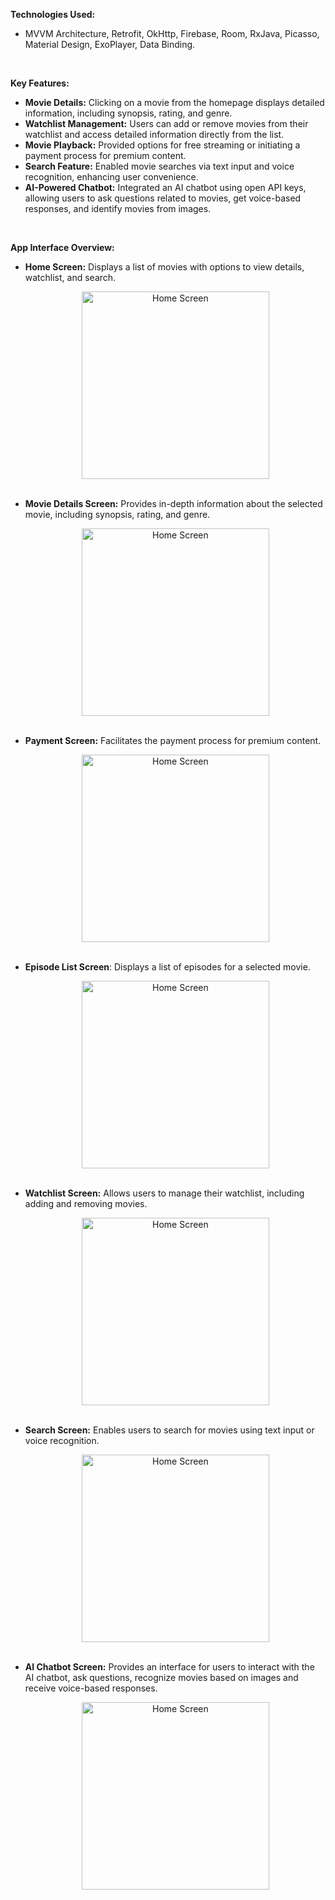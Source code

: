 **Technologies Used:**
- MVVM Architecture, Retrofit, OkHttp, Firebase, Room, RxJava, Picasso, Material Design, ExoPlayer, Data Binding.
<br>

****Key Features:****
- **Movie Details:** Clicking on a movie from the homepage displays detailed information, including synopsis, rating, and genre.
- **Watchlist Management:** Users can add or remove movies from their watchlist and access detailed information directly from the list.
- **Movie Playback:** Provided options for free streaming or initiating a payment process for premium content.
- **Search Feature:** Enabled movie searches via text input and voice recognition, enhancing user convenience.
- **AI-Powered Chatbot:** Integrated an AI chatbot using open API keys, allowing users to ask questions related to movies, get voice-based responses, and identify movies from images.
<br>

****App Interface Overview:****<br>
- **Home Screen:** Displays a list of movies with options to view details, watchlist, and search.
        <p align="center">
           <img src="images/IMG_overview.jpg" alt="Home Screen" width="300">
        </p>
        <br>
- **Movie Details Screen:** Provides in-depth information about the selected movie, including synopsis, rating, and genre.
        <p align="center">
           <img src="images/IMG_movie_detail.jpg" alt="Home Screen" width="300">
        </p>
        <br>
- **Payment Screen:** Facilitates the payment process for premium content.
        <p align="center">
           <img src="images/IMG_payment.jpg" alt="Home Screen" width="300">
        </p>
        <br>
- **Episode List Screen**: Displays a list of episodes for a selected movie.
          <p align="center">
           <img src="images/IMG_episode.jpg" alt="Home Screen" width="300">
        </p>
        <br>
- **Watchlist Screen:** Allows users to manage their watchlist, including adding and removing movies.
          <p align="center">
           <img src="images/IMG_watchlist.jpg" alt="Home Screen" width="300">
        </p>
        <br>
- **Search Screen:** Enables users to search for movies using text input or voice recognition.
          <p align="center">
           <img src="images/IMG_search.jpg" alt="Home Screen" width="300">
        </p>
        <br>
- **AI Chatbot Screen:** Provides an interface for users to interact with the AI chatbot, ask questions, recognize movies based on images and receive voice-based responses.
        <p align="center">
           <img src="images/IMG_chatbot.jpg" alt="Home Screen" width="300">
        </p>
  

